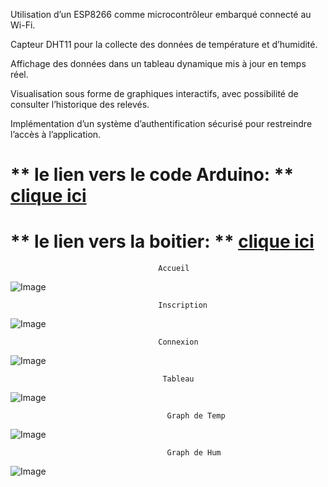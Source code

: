 <p>
Utilisation d’un ESP8266 comme microcontrôleur embarqué connecté au Wi-Fi.

Capteur DHT11 pour la collecte des données de température et d’humidité.

Affichage des données dans un tableau dynamique mis à jour en temps réel.

Visualisation sous forme de graphiques interactifs, avec possibilité de consulter l’historique des relevés.

Implémentation d’un système d’authentification sécurisé pour restreindre l’accès à l’application.</p>




<h1> ** le lien vers le code Arduino: ** <a href="https://github.com/AhmedBerkat/arduino-coed" >clique ici </a> </h1>
<h1> ** le lien vers la boitier: ** <a href="https://a360.co/3VZFbYh" >clique ici </a> </h1>
                                
                                     Accueil
  ![Image](https://github.com/user-attachments/assets/082062eb-19ca-4432-9171-4d668333710f)
                                    
                                     Inscription
                                    
![Image](https://github.com/user-attachments/assets/816ac2c3-6fa3-4b5a-b2d0-eb3f1ebb1cd7)

                                     Connexion

![Image](https://github.com/user-attachments/assets/fa339b2c-d829-4230-8125-59e2d70f374b)

                                      Tableau
![Image](https://github.com/user-attachments/assets/caa6b031-1698-49dd-8aaa-7b3c62ff0864)

                                       Graph de Temp
![Image](https://github.com/user-attachments/assets/e293fe83-de56-4c5b-a0d6-d06fc12e944f)

                                       Graph de Hum
![Image](https://github.com/user-attachments/assets/b990504c-0b6f-401d-81b4-12d4168ffbcc)
